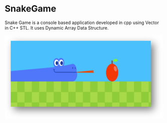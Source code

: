 # SnakeGame 

Snake Game is a console based application developed in cpp using Vector in C++ STL. It uses Dynamic Array Data Structure.

![snake_game](https://github.com/rid17pawar/SnakeGame/blob/main/readme_images/snake_game.png)
